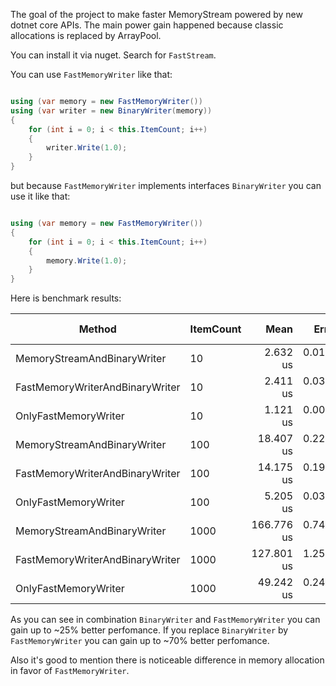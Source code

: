 The goal of the project to make faster MemoryStream powered by new dotnet core APIs. The main power gain happened because classic allocations is replaced by ArrayPool.

You can install it via nuget. Search for ``` FastStream ```.

You can use  ``` FastMemoryWriter ``` like that:

``` cs

using (var memory = new FastMemoryWriter())
using (var writer = new BinaryWriter(memory))
{
    for (int i = 0; i < this.ItemCount; i++)
    {
        writer.Write(1.0);
    }
}

```

but because ``` FastMemoryWriter ``` implements interfaces ``` BinaryWriter ``` you can use it like that:

``` cs

using (var memory = new FastMemoryWriter())
{
    for (int i = 0; i < this.ItemCount; i++)
    {
        memory.Write(1.0);
    }
}

```

Here is benchmark results:

|                          Method | ItemCount |       Mean |     Error |    StdDev |   Gen 0 | Gen 1 | Gen 2 | Allocated |
|-------------------------------- |---------- |-----------:|----------:|----------:|--------:|------:|------:|----------:|
|     MemoryStreamAndBinaryWriter |        10 |   2.632 us | 0.0116 us | 0.0109 us |  1.4648 |     - |     - |   6.02 KB |
| FastMemoryWriterAndBinaryWriter |        10 |   2.411 us | 0.0347 us | 0.0341 us |  0.8011 |     - |     - |   3.28 KB |
|            OnlyFastMemoryWriter |        10 |   1.121 us | 0.0061 us | 0.0054 us |  0.4177 |     - |     - |   1.72 KB |
|     MemoryStreamAndBinaryWriter |       100 |  18.407 us | 0.2236 us | 0.1867 us |  6.9580 |     - |     - |  28.52 KB |
| FastMemoryWriterAndBinaryWriter |       100 |  14.175 us | 0.1982 us | 0.1757 us |  2.5024 |     - |     - |  10.31 KB |
|            OnlyFastMemoryWriter |       100 |   5.205 us | 0.0373 us | 0.0311 us |  2.1286 |     - |     - |   8.75 KB |
|     MemoryStreamAndBinaryWriter |      1000 | 166.776 us | 0.7487 us | 0.6637 us | 58.3496 |     - |     - | 239.53 KB |
| FastMemoryWriterAndBinaryWriter |      1000 | 127.801 us | 1.2563 us | 1.1751 us | 19.5313 |     - |     - |  80.63 KB |
|            OnlyFastMemoryWriter |      1000 |  49.242 us | 0.2441 us | 0.2284 us | 19.2261 |     - |     - |  79.06 KB |

As you can see in combination ``` BinaryWriter ``` and ``` FastMemoryWriter ``` you can gain up to ~25% better perfomance.
If you replace ``` BinaryWriter ``` by ``` FastMemoryWriter ``` you can gain up to ~70% better perfomance.

Also it's good to mention there is noticeable difference in memory allocation in favor of ``` FastMemoryWriter ```.
